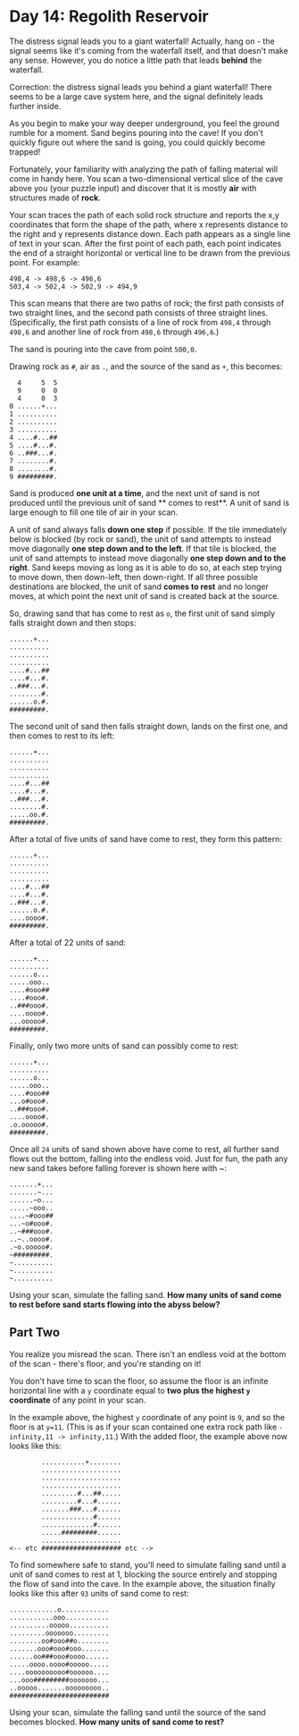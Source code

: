 # Day 14: Regolith Reservoir

The distress signal leads you to a giant waterfall! Actually, hang on - the signal seems like it's coming from the
waterfall itself, and that doesn't make any sense. However, you do notice a little path that leads **behind** the
waterfall.

Correction: the distress signal leads you behind a giant waterfall! There seems to be a large cave system here, and the
signal definitely leads further inside.

As you begin to make your way deeper underground, you feel the ground rumble for a moment. Sand begins pouring into the
cave! If you don't quickly figure out where the sand is going, you could quickly become trapped!

Fortunately, your familiarity with analyzing the path of falling material will come in handy here. You scan a
two-dimensional vertical slice of the cave above you (your puzzle input) and discover that it is mostly **air** with
structures made of **rock**.

Your scan traces the path of each solid rock structure and reports the x,y coordinates that form the shape of the path,
where x represents distance to the right and y represents distance down. Each path appears as a single line of text in
your scan. After the first point of each path, each point indicates the end of a straight horizontal or vertical line to
be drawn from the previous point. For example:

```
498,4 -> 498,6 -> 496,6
503,4 -> 502,4 -> 502,9 -> 494,9
```

This scan means that there are two paths of rock; the first path consists of two straight lines, and the second path
consists of three straight lines. (Specifically, the first path consists of a line of rock from `498,4` through `498,6`
and another line of rock from `498,6` through `496,6`.)

The sand is pouring into the cave from point `500,0`.

Drawing rock as `#`, air as `.`, and the source of the sand as `+`, this becomes:

```
  4     5  5
  9     0  0
  4     0  3
0 ......+...
1 ..........
2 ..........
3 ..........
4 ....#...##
5 ....#...#.
6 ..###...#.
7 ........#.
8 ........#.
9 #########.
```

Sand is produced **one unit at a time**, and the next unit of sand is not produced until the previous unit of sand **
comes to rest**. A unit of sand is large enough to fill one tile of air in your scan.

A unit of sand always falls **down one step** if possible. If the tile immediately below is blocked (by rock or sand),
the unit of sand attempts to instead move diagonally **one step down and to the left**. If that tile is blocked, the
unit of sand attempts to instead move diagonally **one step down and to the right**. Sand keeps moving as long as it is
able to do so, at each step trying to move down, then down-left, then down-right. If all three possible destinations are
blocked, the unit of sand **comes to rest** and no longer moves, at which point the next unit of sand is created back at
the source.

So, drawing sand that has come to rest as `o`, the first unit of sand simply falls straight down and then stops:

```
......+...
..........
..........
..........
....#...##
....#...#.
..###...#.
........#.
......o.#.
#########.
```

The second unit of sand then falls straight down, lands on the first one, and then comes to rest to its left:

```
......+...
..........
..........
..........
....#...##
....#...#.
..###...#.
........#.
.....oo.#.
#########.
```

After a total of five units of sand have come to rest, they form this pattern:

```
......+...
..........
..........
..........
....#...##
....#...#.
..###...#.
......o.#.
....oooo#.
#########.
```

After a total of 22 units of sand:

```
......+...
..........
......o...
.....ooo..
....#ooo##
....#ooo#.
..###ooo#.
....oooo#.
...ooooo#.
#########.
```

Finally, only two more units of sand can possibly come to rest:

```
......+...
..........
......o...
.....ooo..
....#ooo##
...o#ooo#.
..###ooo#.
....oooo#.
.o.ooooo#.
#########.
```

Once all `24` units of sand shown above have come to rest, all further sand flows out the bottom, falling into the
endless void. Just for fun, the path any new sand takes before falling forever is shown here with ~:

```
.......+...
.......~...
......~o...
.....~ooo..
....~#ooo##
...~o#ooo#.
..~###ooo#.
..~..oooo#.
.~o.ooooo#.
~#########.
~..........
~..........
~..........
```

Using your scan, simulate the falling sand. **How many units of sand come to rest before sand starts flowing into the
abyss below?**

## Part Two

You realize you misread the scan. There isn't an endless void at the bottom of the scan - there's floor, and you're
standing on it!

You don't have time to scan the floor, so assume the floor is an infinite horizontal line with a `y` coordinate equal to
**two plus the highest `y` coordinate** of any point in your scan.

In the example above, the highest `y` coordinate of any point is `9`, and so the floor is at `y=11`. (This is as if your
scan contained one extra rock path like `-infinity,11 -> infinity,11`.) With the added floor, the example above now
looks like this:

```
        ...........+........
        ....................
        ....................
        ....................
        .........#...##.....
        .........#...#......
        .......###...#......
        .............#......
        .............#......
        .....#########......
        ....................
<-- etc #################### etc -->
```

To find somewhere safe to stand, you'll need to simulate falling sand until a unit of sand comes to rest at 1, blocking
the source entirely and stopping the flow of sand into the cave. In the example above, the situation finally looks like
this after `93` units of sand come to rest:

```
............o............
...........ooo...........
..........ooooo..........
.........ooooooo.........
........oo#ooo##o........
.......ooo#ooo#ooo.......
......oo###ooo#oooo......
.....oooo.oooo#ooooo.....
....oooooooooo#oooooo....
...ooo#########ooooooo...
..ooooo.......ooooooooo..
#########################
```

Using your scan, simulate the falling sand until the source of the sand becomes blocked. **How many units of sand come
to rest?**
